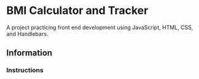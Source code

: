 # **BMI Calculator and Tracker**
A project practicing front end development using JavaScript, HTML, CSS, and Handlebars.

## Information

### Instructions